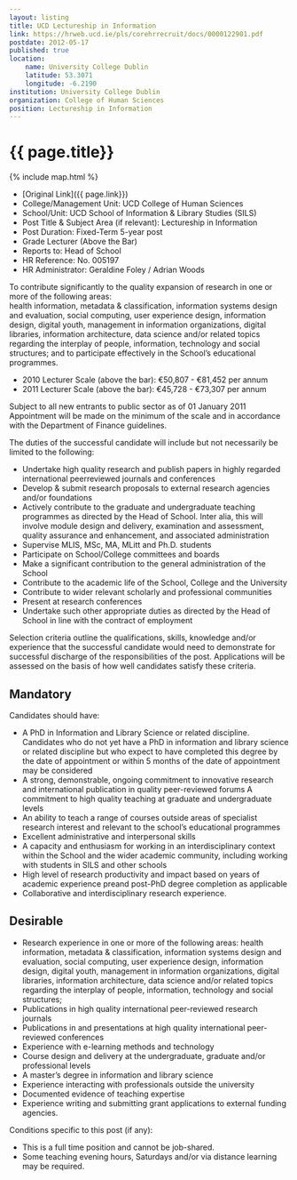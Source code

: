```yaml
---
layout: listing
title: UCD Lectureship in Information
link: https://hrweb.ucd.ie/pls/corehrrecruit/docs/0000122901.pdf
postdate: 2012-05-17
published: true
location:
    name: University College Dublin
    latitude: 53.3071
    longitude: -6.2190
institution: University College Dublin
organization: College of Human Sciences
position: Lectureship in Information
---
```

 
# {{ page.title}}

{% include map.html %}



* [Original Link]({{ page.link}})
* College/Management Unit: UCD College of Human Sciences
* School/Unit: UCD School of Information & Library Studies (SILS)
* Post Title & Subject Area (if relevant): Lectureship in Information
* Post Duration: Fixed-Term 5-year post
* Grade Lecturer (Above the Bar)
* Reports to: Head of School
* HR Reference: No. 005197
* HR Administrator: Geraldine Foley / Adrian Woods

To contribute significantly to the quality expansion of research in one or more of the following areas:  
health information, metadata & classification, information systems design and evaluation, social 
computing, user experience design, information design, digital youth, management in information 
organizations, digital libraries,  information architecture, data science and/or related topics regarding 
the interplay of people, information, technology and social structures; and to participate effectively in 
the School’s educational programmes.

- 2010 Lecturer Scale (above the bar): €50,807 - €81,452 per annum
- 2011 Lecturer Scale (above the bar): €45,728 - €73,307 per annum

Subject to all new entrants to public sector as of 01 January 2011
Appointment will be made on the minimum of the scale and in accordance with the Department of 
Finance guidelines.

The duties of the successful candidate will include but not necessarily be limited to the following: 

* Undertake high quality research and publish papers in highly regarded international peerreviewed journals and conferences 
* Develop & submit research proposals to external research agencies and/or foundations
* Actively contribute to the graduate and undergraduate teaching programmes as directed by the Head of School. Inter alia, this will involve module design and delivery, examination and assessment, quality assurance and enhancement, and associated administration
* Supervise MLIS, MSc, MA, MLitt and Ph.D. students
* Participate on School/College committees and boards
* Make a significant contribution to the general administration of the School
* Contribute to the academic life of the School, College and the University
* Contribute to wider relevant scholarly and professional communities
* Present at research conferences
* Undertake such other appropriate duties as directed by the Head of School in line with the contract of employment

Selection criteria outline the qualifications, skills, knowledge and/or experience that the successful candidate would need to demonstrate for successful discharge of the responsibilities of the post. Applications will be assessed on the basis of how well candidates satisfy these criteria.

## Mandatory
Candidates should have:

* A PhD in Information and Library Science or related discipline. Candidates who do not yet have a PhD in information and library science or related discipline but who expect to have completed this degree by the date of appointment or within 5 months of the date of appointment may be considered
* A strong, demonstrable, ongoing commitment to innovative research and international publication in quality peer-reviewed forums
A commitment to high quality teaching at graduate and undergraduate levels
* An ability to teach a range of courses outside areas of specialist research interest and relevant to the school’s educational programmes
* Excellent administrative and interpersonal skills
* A capacity and enthusiasm for working in an interdisciplinary context within the School and the wider academic community, including working with students in SILS and other schools
* High level of research productivity and impact based on years of academic experience preand post-PhD degree completion as applicable
* Collaborative and interdisciplinary research experience.

## Desirable

* Research experience in one or more of the following areas: health information, metadata & classification, information systems design and evaluation, social computing, user experience design, information design, digital youth, management in 
information organizations, digital libraries,  information architecture, data science and/or related topics regarding the interplay of people, information, technology and social structures;
* Publications in high quality international peer-reviewed research journals
* Publications in and presentations at high quality international peer-reviewed conferences
* Experience with e-learning methods and technology
* Course design and delivery at the undergraduate, graduate and/or professional levels
* A master’s degree in information and library science 
* Experience interacting with professionals outside the university
* Documented evidence of teaching expertise 
* Experience writing and submitting grant applications to external funding agencies.

Conditions specific to this post (if any):
- This is a full time position and cannot be job-shared.
- Some teaching evening hours, Saturdays and/or via distance learning may be required.
